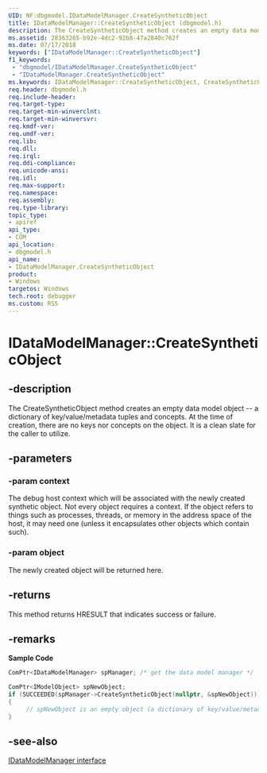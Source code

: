 ```yaml
---
UID: NF:dbgmodel.IDataModelManager.CreateSyntheticObject
title: IDataModelManager::CreateSyntheticObject (dbgmodel.h)
description: The CreateSyntheticObject method creates an empty data model object -- a dictionary of key/value/metadata tuples and concepts.
ms.assetid: 28363265-b92e-4dc2-92b8-47a2840c762f
ms.date: 07/17/2018
keywords: ["IDataModelManager::CreateSyntheticObject"]
f1_keywords:
 - "dbgmodel/IDataModelManager.CreateSyntheticObject"
 - "IDataModelManager.CreateSyntheticObject"
ms.keywords: IDataModelManager::CreateSyntheticObject, CreateSyntheticObject, IDataModelManager.CreateSyntheticObject, IDataModelManager::CreateSyntheticObject, IDataModelManager.CreateSyntheticObject
req.header: dbgmodel.h
req.include-header:
req.target-type:
req.target-min-winverclnt:
req.target-min-winversvr:
req.kmdf-ver:
req.umdf-ver:
req.lib:
req.dll:
req.irql: 
req.ddi-compliance:
req.unicode-ansi:
req.idl:
req.max-support:
req.namespace:
req.assembly:
req.type-library: 
topic_type: 
- apiref
api_type: 
- COM
api_location: 
- dbgmodel.h
api_name: 
- IDataModelManager.CreateSyntheticObject
product:
- Windows
targetos: Windows
tech.root: debugger
ms.custom: RS5
---
```


# IDataModelManager::CreateSyntheticObject


## -description

The CreateSyntheticObject method creates an empty data model object -- a dictionary of key/value/metadata tuples and concepts. At the time of creation, there are no keys nor concepts on the object. It is a clean slate for the caller to utilize. 

## -parameters

### -param context
The debug host context which will be associated with the newly created synthetic object. Not every object requires a context. If the object refers to things such as processes, threads, or memory in the address space of the host, it may need one (unless it encapsulates other objects which contain such).

### -param object
The newly created object will be returned here.


## -returns
This method returns HRESULT that indicates success or failure.

## -remarks

**Sample Code**

```cpp
ComPtr<IDataModelManager> spManager; /* get the data model manager */

ComPtr<IModelObject> spNewObject;
if (SUCCEEDED(spManager->CreateSyntheticObject(nullptr, &spNewObject)))
{
     // spNewObject is an empty object (a dictionary of key/value/metadata tuples)
}

```
## -see-also

[IDataModelManager interface](nn-dbgmodel-idatamodelmanager.md)
